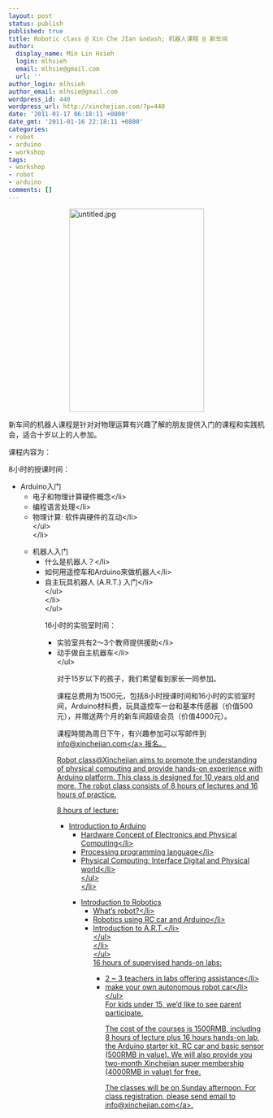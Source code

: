 ```yaml
---
layout: post
status: publish
published: true
title: Robotic class @ Xin Che JIan &ndash; 机器人课程 @ 新车间
author:
  display_name: Min Lin Hsieh
  login: mlhsieh
  email: mlhsie@gmail.com
  url: ''
author_login: mlhsieh
author_email: mlhsie@gmail.com
wordpress_id: 440
wordpress_url: http://xinchejian.com/?p=440
date: '2011-01-17 06:18:11 +0800'
date_gmt: '2011-01-16 22:18:11 +0800'
categories:
- robot
- arduino
- workshop
tags:
- workshop
- robot
- arduino
comments: []
---
```

<p><img style="display:block; margin-left:auto; margin-right:auto;" src="http:&#47;&#47;xinchejian.com&#47;wp-content&#47;uploads&#47;2011&#47;01&#47;untitled2.jpg" alt="untitled.jpg" title="untitled.jpg" border="0" width="265" height="400" &#47;></p>
<p>新车间的机器人课程是针对对物理运算有兴趣了解的朋友提供入门的课程和实践机会，适合十岁以上的人参加。</p>
<p>课程内容为：</p>
<p>8小时的授课时间：</p>
<ul>
<li>Arduino入门
<ul>
<li>电子和物理计算硬件概念<&#47;li>
<li>编程语言处理<&#47;li>
<li>物理计算: 软件與硬件的互动<&#47;li><br />
<&#47;ul><br />
<&#47;li></p>
<li>机器人入门
<ul>
<li>什么是机器人？<&#47;li>
<li>如何用遥控车和Arduino來做机器人<&#47;li>
<li>自主玩具机器人 (A.R.T.) 入门<&#47;li><br />
<&#47;ul><br />
<&#47;li><br />
<&#47;ul></p>
<p>16小时的实验室时间：</p>
<ul>
<li>实验室共有2〜3个教师提供援助<&#47;li>
<li>动手做自主机器车<&#47;li><br />
<&#47;ul></p>
<p>对于15岁以下的孩子，我们希望看到家长一同参加。</p>
<p>课程总费用为1500元，包括8小时授课时间和16小时的实验室时间，Arduino材料费，玩具遥控车一台和基本传感器（价值500元），并赠送两个月的新车间超级会员（价值4000元）。</p>
<p>课程時間為周日下午，有兴趣参加可以写邮件到 <a href="mailto:info@xinchejian.com?subject=Robotic Class">info@xinchejian.com<&#47;a> 报名。</p>
<p>Robot class@Xinchejian aims to promote the understanding of physical computing and provide hands-on experience with Arduino platform.&nbsp;This class is designed for 10 years old and more.&nbsp;The robot class&nbsp;consists of 8 hours of lectures and 16 hours of practice.</p>
<p>8 hours of lecture:</p>
<ul>
<li>Introduction to Arduino
<ul>
<li>Hardware Concept of Electronics and Physical Computing<&#47;li>
<li>Processing programming language<&#47;li>
<li>Physical Computing: Interface Digital and Physical world<&#47;li><br />
<&#47;ul><br />
<&#47;li></p>
<li>Introduction to Robotics
<ul>
<li>What&rsquo;s robot?<&#47;li>
<li>Robotics using RC car and Arduino<&#47;li>
<li>Introduction to A.R.T.<&#47;li><br />
<&#47;ul><br />
<&#47;li><br />
<&#47;ul><br />
16 hours of supervised hands-on labs:</p>
<ul>
<li>2 ~ 3 teachers in labs offering assistance<&#47;li>
<li>make your own autonomous robot car<&#47;li><br />
<&#47;ul><br />
For kids under 15, we&rsquo;d like to see parent participate.</p>
<p>The cost of the courses is 1500RMB, including 8 hours of lecture plus 16 hours hands-on lab, the Arduino starter kit, RC car and basic sensor (500RMB in value). We will also provide you two-month Xinchejian super membership (4000RMB in value) for free.</p>
<p>The classes will be on Sunday afternoon. For class registration, please send email to <a href="mailto:info@xinchejian.com?subject=Robotic Class">info@xinchejian.com<&#47;a>.</p>
